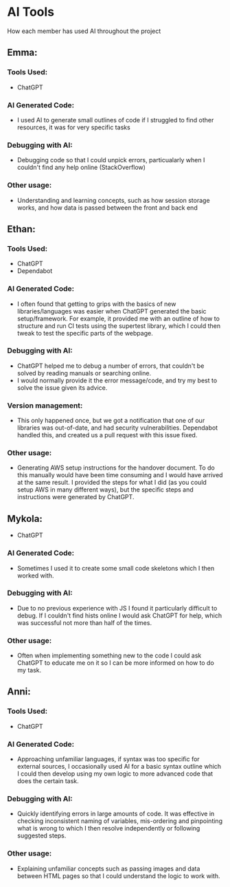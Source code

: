 # AI Tools

How each member has used AI throughout the project

## Emma: 
### Tools Used:
- ChatGPT

### AI Generated Code:
- I used AI to generate small outlines of code if I struggled to find other resources, it was for very specific tasks

### Debugging with AI:
- Debugging code so that I could unpick errors, particualarly when I couldn't find any help online (StackOverflow)

### Other usage:
- Understanding and learning concepts, such as how session storage works, and how data is passed between the front and back end

## Ethan: 
### Tools Used:
- ChatGPT
- Dependabot

### AI Generated Code:
- I often found that getting to grips with the basics of new libraries/languages was easier when ChatGPT generated the basic setup/framework. For example, it provided me with an outline of how to structure and run CI tests using the supertest library, which I could then tweak to test the specific parts of the webpage. 

### Debugging with AI:
- ChatGPT helped me to debug a number of errors, that couldn't be solved by reading manuals or searching online.
- I would normally provide it the error message/code, and try my best to solve the issue given its advice.

### Version management:
- This only happened once, but we got a notification that one of our libraries was out-of-date, and had security vulnerabilities. Dependabot handled this, and created us a pull request with this issue fixed.

### Other usage:
- Generating AWS setup instructions for the handover document. To do this manually would have been time consuming and I would have arrived at the same result. I provided the steps for what I did (as you could setup AWS in many different ways), but the specific steps and instructions were generated by ChatGPT.

## Mykola:
- ChatGPT

### AI Generated Code:
- Sometimes I used it to create some small code skeletons which I then worked with.

### Debugging with AI:
- Due to no previous experience with JS I found it particularly difficult to debug. If I couldn't find hists online I would ask ChatGPT for help, which was successful not more than half of the times.

### Other usage:
- Often when implementing something new to the code I could ask ChatGPT to educate me on it so I can be more informed on how to do my task.

## Anni: 
### Tools Used:
- ChatGPT

### AI Generated Code:
- Approaching unfamiliar languages, if syntax was too specific for external sources, I occasionally used AI for a basic syntax outline which I could then develop using my own logic to more advanced code that does the certain task.

### Debugging with AI:
- Quickly identifying errors in large amounts of code. It was effective in checking inconsistent naming of variables, mis-ordering and pinpointing what is wrong to which I then resolve independently or following suggested steps. 

### Other usage:
- Explaining unfamiliar concepts such as passing images and data between HTML pages so that I could understand the logic to work with.
